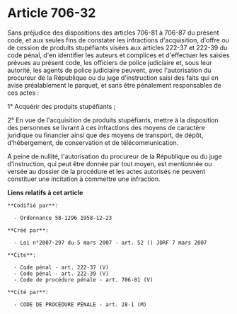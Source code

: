 # Article 706-32

Sans préjudice des dispositions des articles 706-81 à 706-87 du présent code, et aux seules fins de constater les infractions
d'acquisition, d'offre ou de cession de produits stupéfiants visées aux articles 222-37 et 222-39 du code pénal, d'en
identifier les auteurs et complices et d'effectuer les saisies prévues au présent code, les officiers de police judiciaire
et, sous leur autorité, les agents de police judiciaire peuvent, avec l'autorisation du procureur de la République ou du juge
d'instruction saisi des faits qui en avise préalablement le parquet, et sans être pénalement responsables de ces actes : 

1° Acquérir des produits stupéfiants ; 

2° En vue de l'acquisition de produits stupéfiants, mettre à la disposition des personnes se livrant à ces infractions des
moyens de caractère juridique ou financier ainsi que des moyens de transport, de dépôt, d'hébergement, de conservation et de
télécommunication. 

A peine de nullité, l'autorisation du procureur de la République ou du juge d'instruction, qui peut être donnée par tout
moyen, est mentionnée ou versée au dossier de la procédure et les actes autorisés ne peuvent constituer une incitation à
commettre une infraction.

**Liens relatifs à cet article**

	**Codifié par**:

	  - Ordonnance 58-1296 1958-12-23

	**Créé par**:

	  - Loi n°2007-297 du 5 mars 2007 - art. 52 () JORF 7 mars 2007

	**Cite**:

	  - Code pénal - art. 222-37 (V)
	  - Code pénal - art. 222-39 (V)
	  - Code de procédure pénale - art. 706-81 (V)

	**Cité par**:

	  - CODE DE PROCEDURE PENALE - art. 28-1 (M)
